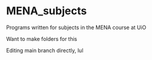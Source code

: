 # MENA_subjects
Programs written for subjects in the MENA course at UiO

Want to make folders for this

Editing main branch directly, lul
